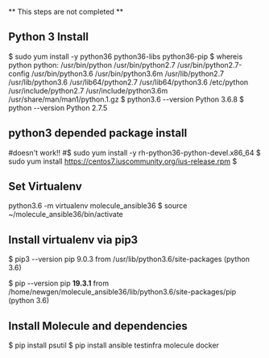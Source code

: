 ** This steps are not completed **


## Python 3 Install
$ sudo yum install -y python36 python36-libs python36-pip
$ whereis python
python: /usr/bin/python /usr/bin/python2.7 /usr/bin/python2.7-config /usr/bin/python3.6 /usr/bin/python3.6m /usr/lib/python2.7 /usr/lib/python3.6 /usr/lib64/python2.7 /usr/lib64/python3.6 /etc/python /usr/include/python2.7 /usr/include/python3.6m /usr/share/man/man1/python.1.gz
$ python3.6 --version
Python 3.6.8
$ python --version
Python 2.7.5

## python3 depended package install
#doesn't work!! #$ sudo yum install -y rh-python36-python-devel.x86_64
$ sudo yum install https://centos7.iuscommunity.org/ius-release.rpm
$ 

## Set Virtualenv
python3.6 -m virtualenv molecule_ansible36
$ source ~/molecule_ansible36/bin/activate

## Install virtualenv via pip3
$ pip3 --version
pip 9.0.3 from /usr/lib/python3.6/site-packages (python 3.6)


$ pip --version
pip **19.3.1** from /home/newgen/molecule_ansible36/lib/python3.6/site-packages/pip (python 3.6)

## Install Molecule and dependencies
$ pip install psutil
$ pip install ansible testinfra molecule docker
